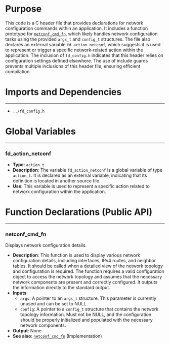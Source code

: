 # Purpose
This code is a C header file that provides declarations for network configuration commands within an application. It includes a function prototype for [`netconf_cmd_fn`](#netconf_cmd_fn), which likely handles network configuration tasks using the provided `args_t` and `config_t` structures. The file also declares an external variable `fd_action_netconf`, which suggests it is used to represent or trigger a specific network-related action within the application. The inclusion of `fd_config.h` indicates that this header relies on configuration settings defined elsewhere. The use of include guards prevents multiple inclusions of this header file, ensuring efficient compilation.
# Imports and Dependencies

---
- `../fd_config.h`


# Global Variables

---
### fd\_action\_netconf
- **Type**: `action_t`
- **Description**: The variable `fd_action_netconf` is a global variable of type `action_t`. It is declared as an external variable, indicating that its definition is located in another source file.
- **Use**: This variable is used to represent a specific action related to network configuration within the application.


# Function Declarations (Public API)

---
### netconf\_cmd\_fn<!-- {{#callable_declaration:netconf_cmd_fn}} -->
Displays network configuration details.
- **Description**: This function is used to display various network configuration details, including interfaces, IPv4 routes, and neighbor tables. It should be called when a detailed view of the network topology and configuration is required. The function requires a valid configuration object to access the network topology and assumes that the necessary network components are present and correctly configured. It outputs the information directly to the standard output.
- **Inputs**:
    - `args`: A pointer to an `args_t` structure. This parameter is currently unused and can be set to NULL.
    - `config`: A pointer to a `config_t` structure that contains the network topology information. Must not be NULL, and the configuration should be properly initialized and populated with the necessary network components.
- **Output**: None
- **See also**: [`netconf_cmd_fn`](netconf.c.driver.md#netconf_cmd_fn)  (Implementation)


